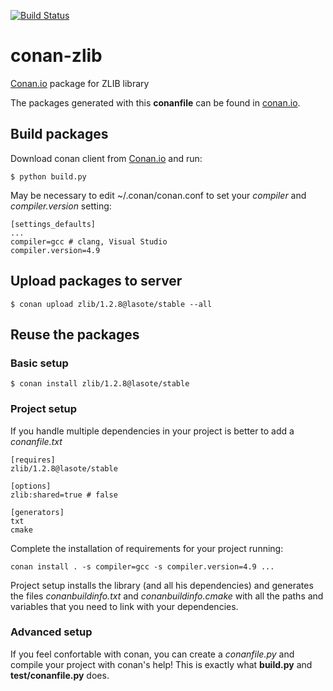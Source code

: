 [![Build Status](https://travis-ci.org/lasote/conan-zlib.svg)](https://travis-ci.org/lasote/conan-zlib)


# conan-zlib

[Conan.io](https://conan.io) package for ZLIB library

The packages generated with this **conanfile** can be found in [conan.io](https://conan.io/source/zlib/1.2.8/lasote/stable).

## Build packages

Download conan client from [Conan.io](https://conan.io) and run:

    $ python build.py
    
May be necessary to edit ~/.conan/conan.conf to set your *compiler* and *compiler.version* setting:

    [settings_defaults]
    ...
    compiler=gcc # clang, Visual Studio
    compiler.version=4.9 
    
## Upload packages to server

    $ conan upload zlib/1.2.8@lasote/stable --all
    
## Reuse the packages

### Basic setup

    $ conan install zlib/1.2.8@lasote/stable
    
### Project setup

If you handle multiple dependencies in your project is better to add a *conanfile.txt*
    
    [requires]
    zlib/1.2.8@lasote/stable

    [options]
    zlib:shared=true # false
    
    [generators]
    txt
    cmake

Complete the installation of requirements for your project running:</small></span>

    conan install . -s compiler=gcc -s compiler.version=4.9 ... 

Project setup installs the library (and all his dependencies) and generates the files *conanbuildinfo.txt* and *conanbuildinfo.cmake* with all the paths and variables that you need to link with your dependencies.

### Advanced setup

If you feel confortable with conan, you can create a *conanfile.py* and compile your project with conan's help!
This is exactly what **build.py** and **test/conanfile.py** does.

